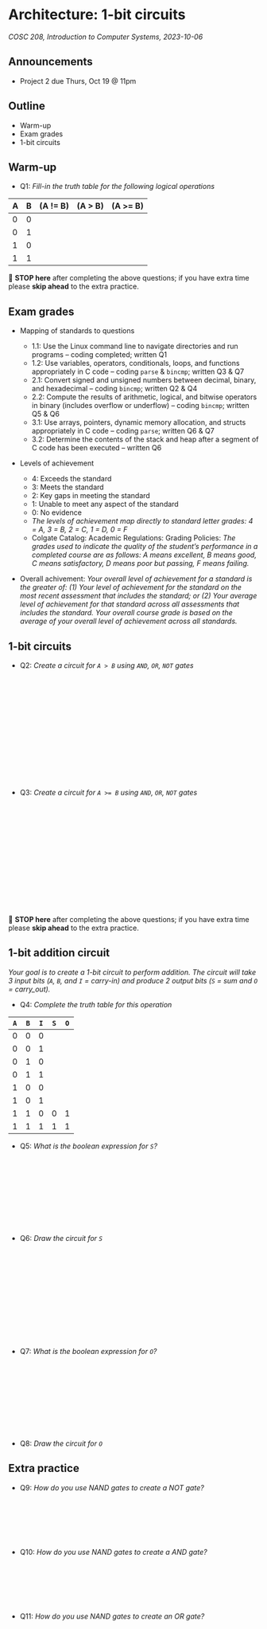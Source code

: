 # Architecture: 1-bit circuits
_COSC 208, Introduction to Computer Systems, 2023-10-06_

## Announcements
* Project 2 due Thurs, Oct 19 @ 11pm

## Outline
* Warm-up
* Exam grades
* 1-bit circuits

## Warm-up

* Q1: _Fill-in the truth table for the following logical operations_

| A | B | (A != B) | (A > B) | (A >= B) |
| - | - | -------- | ------- | -------- |
| 0 | 0 |          |         |          |
| 0 | 1 |          |         |          |
| 1 | 0 |          |         |          |
| 1 | 1 |          |         |          |

🛑 **STOP here** after completing the above questions; if you have extra time please **skip ahead** to the extra practice.

## Exam grades
* Mapping of standards to questions
    * 1.1: Use the Linux command line to navigate directories and run programs – coding completed; written Q1
    * 1.2: Use variables, operators, conditionals, loops, and functions appropriately in C code – coding `parse` & `bincmp`; written Q3 & Q7
    * 2.1: Convert signed and unsigned numbers between decimal, binary, and hexadecimal – coding `bincmp`; written Q2 & Q4
    * 2.2: Compute the results of arithmetic, logical, and bitwise operators in binary (includes overflow or underflow) – coding `bincmp`; written Q5 & Q6
    * 3.1: Use arrays, pointers, dynamic memory allocation, and structs appropriately in C code – coding `parse`; written Q6 & Q7
    * 3.2: Determine the contents of the stack and heap after a segment of C code has been executed – written Q6

* Levels of achievement
    * 4: Exceeds the standard
    * 3: Meets the standard
    * 2: Key gaps in meeting the standard
    * 1: Unable to meet any aspect of the standard
    * 0: No evidence
    * _The levels of achievement map directly to standard letter grades: 4 = A, 3 = B, 2 = C, 1 = D, 0 = F_
    * Colgate Catalog: Academic Regulations: Grading Policies: _The grades used to indicate the quality of the student’s performance in a completed course are as follows: A means excellent, B means good, C means satisfactory, D means poor but passing, F means failing._
* Overall achivement: _Your overall level of achievement for a standard is the greater of: (1) Your level of achievement for the standard on the most recent assessment that includes the standard; or (2) Your average level of achievement for that standard across all assessments that includes the standard. Your overall course grade is based on the average of your overall level of achievement across all standards._

<div style="page-break-after:always;"></div>

## 1-bit circuits

* Q2: _Create a circuit for `A > B` using `AND`, `OR`, `NOT` gates_

<p style="height:15em;"></p>

* Q3: _Create a circuit for `A >= B` using `AND`, `OR`, `NOT` gates_

<p style="height:15em;"></p>

🛑 **STOP here** after completing the above questions; if you have extra time please **skip ahead** to the extra practice.

<div style="page-break-after:always;"></div>

## 1-bit addition circuit

_Your goal is to create a 1-bit circuit to perform addition. The circuit will take 3 input bits (`A`, `B`, and `I` = carry-in) and produce 2 output bits (`S` = sum and `O` = carry_out)._

* Q4: _Complete the truth table for this operation_

| `A` | `B` | `I` | `S` | `O` |
|-----|-----|------------|-------|-------------|
|  0  |  0  |     0      |       |             |
|  0  |  0  |     1      |       |             |
|  0  |  1  |     0      |       |             |
|  0  |  1  |     1      |       |             |
|  1  |  0  |     0      |       |             |
|  1  |  0  |     1      |       |             |
|  1  |  1  |     0      |   0   |      1      |
|  1  |  1  |     1      |   1   |      1      |


* Q5: _What is the boolean expression for `S`?_

<p style="height:10em;"></p>

* Q6: _Draw the circuit for `S`_

<p style="height:13em;"></p>

* Q7: _What is the boolean expression for `O`?_

<p style="height:10em;"></p>

* Q8: _Draw the circuit for `O`_

<div style="page-break-after:always;"></div>

## Extra practice

* Q9: _How do you use NAND gates to create a NOT gate?_

<p style="height:6em;"></p>

* Q10: _How do you use NAND gates to create a AND gate?_

<p style="height:6em;"></p>

* Q11: _How do you use NAND gates to create an OR gate?_
